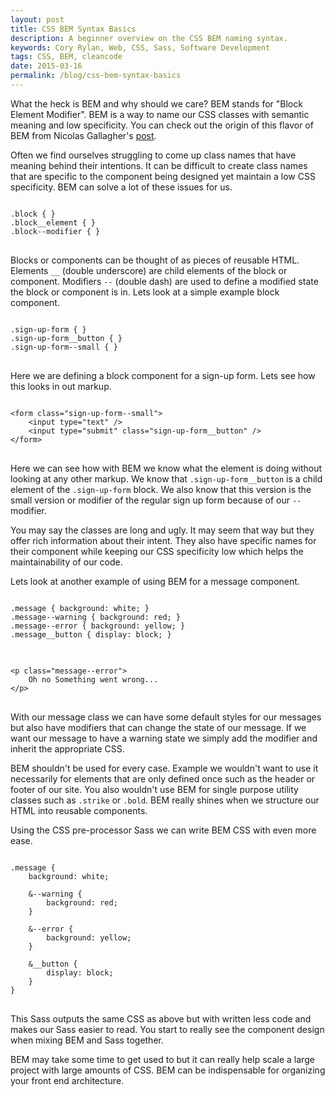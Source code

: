 ```yaml
---
layout: post
title: CSS BEM Syntax Basics
description: A beginner overview on the CSS BEM naming syntax.
keywords: Cory Rylan, Web, CSS, Sass, Software Development
tags: CSS, BEM, cleancode
date: 2015-03-16
permalink: /blog/css-bem-syntax-basics
---
```


What the heck is BEM and why should we care? BEM stands for "Block Element Modifier". BEM is a
way to name our CSS classes with semantic meaning and low specificity. You can check out the origin of this
flavor of BEM from Nicolas Gallagher's <a href="http://nicolasgallagher.com/about-html-semantics-front-end-architecture/" target="_blank">post</a>.

Often we find ourselves struggling to come up class names that have meaning behind their intentions. It can be difficult to create class names that
are specific to the component being designed yet maintain a low CSS specificity. BEM can solve a lot of these issues for us.

<pre class="language-css">
<code>
.block { }
.block__element { }
.block--modifier { }
</code>
</pre>

Blocks or components can be thought of as pieces of reusable HTML. Elements `__` (double underscore) are child elements of the block or component.
Modifiers `--` (double dash) are used to define a modified state the block or component is in. Lets look at a simple example block component.

<pre class="language-css">
<code>
.sign-up-form { }
.sign-up-form__button { }
.sign-up-form--small { }
</code>
</pre>

Here we are defining a block component for a sign-up form. Lets see how this looks in out markup.

<pre class="language-markup">
<code>
&lt;form class=&quot;sign-up-form--small&quot;&gt;
    &lt;input type=&quot;text&quot; /&gt;
    &lt;input type=&quot;submit&quot; class=&quot;sign-up-form__button&quot; /&gt;
&lt;/form&gt;
</code>
</pre>

Here we can see how with BEM we know what the element is doing without looking at any other markup.
We know that `.sign-up-form__button` is a child element of the `.sign-up-form` block.
We also know that this version is the small version or modifier of the regular sign up form because of our `--` modifier.

You may say the classes are long and ugly. It may seem that way but they offer rich information about their intent. They also have specific names
for their component while keeping our CSS specificity low which helps the maintainability of our code.

Lets look at another example of using BEM for a message component.
 
<pre class="language-css">
<code>
.message { background: white; }
.message--warning { background: red; }
.message--error { background: yellow; }
.message__button { display: block; }
</code>
</pre>
<pre class="language-markup">
<code>
&lt;p class=&quot;message--error&quot;&gt;
    Oh no Something went wrong...
&lt;/p&gt;
</code>
</pre>

With our message class we can have some default styles for our messages but also have modifiers that can change the state of our message.
If we want our message to have a warning state we simply add the modifier and inherit the appropriate CSS.

BEM shouldn't be used for every case. Example we wouldn't want to use it necessarily for elements that are only defined once such as the header or footer of our site.
You also wouldn't use BEM for single purpose utility classes such as `.strike` or `.bold`. BEM really shines when we structure our HTML into reusable components.

Using the CSS pre-processor Sass we can write BEM CSS with even more ease.

<pre class="language-scss">
<code>
.message { 
    background: white; 
         
    &--warning { 
        background: red; 
    }
         
    &--error { 
        background: yellow; 
    }
         
    &__button { 
        display: block; 
    }
}
</code>
</pre>
 
This Sass outputs the same CSS as above but with written less code and makes our Sass easier to read. You start to really see the component design
when mixing BEM and Sass together.

BEM may take some time to get used to but it can really help scale a large project with large amounts of CSS. BEM can be indispensable for
organizing your front end architecture.
